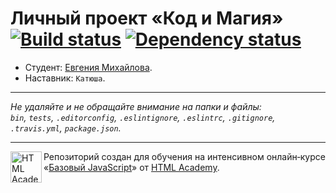 # Личный проект «Код и Магия» [![Build status][travis-image]][travis-url] [![Dependency status][dependency-image]][dependency-url]

* Студент: [Евгения Михайлова](https://up.htmlacademy.ru/javascript/7/user/172479).
* Наставник: `Катюша`.

---

_Не удаляйте и не обращайте внимание на папки и файлы:_<br>
_`bin`, `tests`, `.editorconfig`, `.eslintignore`, `.eslintrc`, `.gitignore`, `.travis.yml`, `package.json`._

---

<a href="https://htmlacademy.ru/intensive/javascript"><img align="left" width="50" height="50" title="HTML Academy" src="https://up.htmlacademy.ru/static/img/intensive/javascript/logo-for-github.svg"></a>

Репозиторий создан для обучения на интенсивном онлайн‑курсе «[Базовый JavaScript](https://htmlacademy.ru/intensive/javascript)» от [HTML Academy](https://htmlacademy.ru).

[travis-image]: https://travis-ci.org/htmlacademy-javascript/172479-code-and-magick.svg?branch=master
[travis-url]: https://travis-ci.org/htmlacademy-javascript/172479-code-and-magick
[dependency-image]: https://david-dm.org/htmlacademy-javascript/172479-code-and-magick.svg?style=flat-square
[dependency-url]: https://david-dm.org/htmlacademy-javascript/172479-code-and-magick
